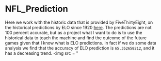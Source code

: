 # NFL_Prediction
Here we work with the historic data that is provided by FiveThirtyEight, on the historical predictions by ELO since 1920 <a href = "https://github.com/fivethirtyeight/data/tree/master/nfl-elo">here</a>. The predictions are not 100 percent accurate, but as a project what I want to do is to use the historical data to teach the machine and find the outcome of the future games given that I know what is ELO predictions.
In fact if we do some data analysis we find that the accuracy of ELO prediction is `65.352658212`, and it has a decreasing trend.
<img src = "
